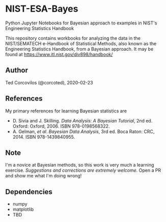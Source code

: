 # NIST-ESA-Bayes
Python Jupyter Notebooks for Bayesian approach to examples in NIST's Engineering Statistics Handbook

This repository contains workbooks for analyzing the data in the NIST/SEMATECH e-Handbook of Statistical Methods, also known as the Engineering Statistics Handbook, from a Bayesian approach.  It may be found at https://www.itl.nist.gov/div898/handbook/

## Author
Ted Corcovilos (@corcoted), 2020-02-23

## References
My primary references for learning Bayesian statistics are
* D. Sivia and J. Skilling. *Data Analysis: A Bayesian Tutorial*, 2nd ed. Oxford: Oxford, 2006. ISBN 978-0198568322.
* A. Gelman, *et al*. *Bayesian Data Analysis*, 3rd ed. Boca Raton: CRC, 2014. ISBN 978-1439840955.


## Note
I'm a novice at Bayesian methods, so this work is very much a learning exercise.  *Suggestions and corrections are extremely welcome.*  Open a PR and show me what I'm doing wrong!

## Dependencies
* numpy
* matplotlib
* TBD
